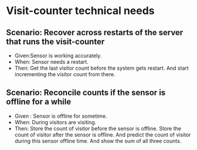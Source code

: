 # Visit-counter technical needs

## Scenario: Recover across restarts of the server that runs the visit-counter

- Given:Sensor is working accurately.
- When: Sensor needs a restart.
- Then: Get the last visitor count before the system gets restart.
        And start incrementing the visitor count from there.

## Scenario: Reconcile counts if the sensor is offline for a while

- Given : Sensor is offline for sometime.
- When: During visitors are visiting.
- Then: Store the count of visitor before the sensor is offline.
          Store the count of visitor after the sensor is offline.
          And predict the count of visitor during this sensor offline time.
          And show the sum of all three counts.
